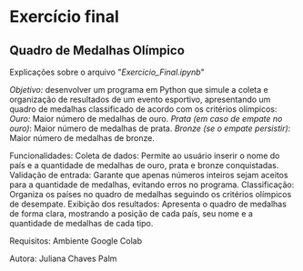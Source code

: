 # Exercício final 

## Quadro de Medalhas Olímpico

Explicações sobre o arquivo "*Exercicio_Final.ipynb*"

*Objetivo:* desenvolver um programa em Python que simule a coleta e organização de resultados de um evento esportivo, apresentando um quadro de medalhas classificado de acordo com os critérios olímpicos:
*Ouro:* Maior número de medalhas de ouro.
*Prata (em caso de empate no ouro)*: Maior número de medalhas de prata.
*Bronze (se o empate persistir)*: Maior número de medalhas de bronze.

Funcionalidades:
Coleta de dados: Permite ao usuário inserir o nome do país e a quantidade de medalhas de ouro, prata e bronze conquistadas.
Validação de entrada: Garante que apenas números inteiros sejam aceitos para a quantidade de medalhas, evitando erros no programa.
Classificação: Organiza os países no quadro de medalhas seguindo os critérios olímpicos de desempate.
Exibição dos resultados: Apresenta o quadro de medalhas de forma clara, mostrando a posição de cada país, seu nome e a quantidade de medalhas de cada tipo.

Requisitos:
Ambiente Google Colab

Autora: Juliana Chaves Palm

